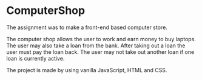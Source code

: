 # ComputerShop
The assignment was to make a front-end based computer store.

The computer shop allows the user to work and earn money to buy laptops. The user may also take a loan from the bank.
After taking out a loan the user must pay the loan back. The user may not take out another loan if one loan is currently active.

The project is made by using vanilla JavaScript, HTML and CSS.
